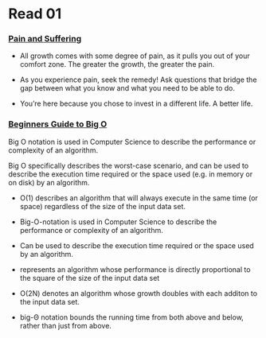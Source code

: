 # Read 01

### [Pain and Suffering](https://codefellows.github.io/code-401-python-guide/curriculum/class-01/notes/pain_suffering)

+ All growth comes with some degree of pain, as it pulls you out of your comfort zone. The greater the growth, the greater the pain.

+ As you experience pain, seek the remedy! Ask questions that bridge the gap between what you know and what you need to be able to do.

+ You’re here because you chose to invest in a different life. A better life.

### [Beginners Guide to Big O](https://rob-bell.net/2009/06/a-beginners-guide-to-big-o-notation)

Big O notation is used in Computer Science to describe the performance or complexity of an algorithm. 

Big O specifically describes the worst-case scenario, and can be used to describe the execution time required or the space used (e.g. in memory or on disk) by an algorithm.

+ O(1) describes an algorithm that will always execute in the same time (or space) regardless of the size of the input data set.

+ Big-O-notation is used in Computer Science to describe the performance or complexity of an algorithm.

+ Can be used to describe the execution time required or the space used by an algorithm.

+ represents an algorithm whose performance is directly proportional to the square of the size of the input data set

+ O(2N) denotes an algorithm whose growth doubles with each additon to the input data set.

+ big-Θ notation bounds the running time from both above and below, rather than just from above.
